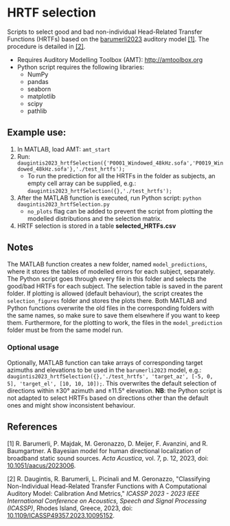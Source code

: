 # HRTF selection
Scripts to select good and bad non-individual Head-Related Transfer Functions (HRTFs) based on the [barumerli2023](http://amtoolbox.org/amt-1.5.0/doc/models/barumerli2023.php) auditory model [[1]](#barumerli2023). The procedure is detailed in [[2]](#daugintis2023).

 - Requires Auditory Modelling Toolbox (AMT): http://amtoolbox.org
 - Python script requires the following libraries:
    - NumPy
    - pandas
    - seaborn
    - matplotlib
    - scipy
    - pathlib

## Example use:

   1. In MATLAB, load AMT: ```amt_start```
   2. Run: ```daugintis2023_hrtfSelection({'P0001_Windowed_48kHz.sofa','P0019_Windowed_48kHz.sofa'},'./test_hrtfs');```
      - To run the prediction for all the HRTFs in the folder as subjects, an empty cell array can be supplied, e.g.: ```daugintis2023_hrtfSelection({},'./test_hrtfs');```
   3. After the MATLAB function is executed, run Python script: ```python daugintis2023_hrtfSelection.py```
      - ```no_plots``` flag can be added to prevent the script from plotting the modelled distributions and the selection matrix.
   4. HRTF selection is stored in a table **selected_HRTFs.csv**

## Notes

The MATLAB function creates a new folder, named ```model_predictions```, where it stores the tables of modelled errors for each subject, separately. The Python script goes through every file in this folder and selects the good/bad HRTFs for each subject. The selection table is saved in the parent folder. If plotting is allowed (default behaviour), the script creates  the ```selection_figures``` folder and stores the plots there. Both MATLAB and Python functions overwrite the old files in the corresponding folders with the same names, so make sure to save them elsewhere if you want to keep them. Furthermore, for the plotting to work, the files in the ```model_prediction``` folder must be from the same model run.

### Optional usage

Optionally, MATLAB function can take arrays of corresponding target azimuths and elevations to be used in the ```barumerli2023``` model, e.g.: ```daugintis2023_hrtfSelection({},'./test_hrtfs', 'target_az', [-5, 0, 5], 'target_el', [10, 10, 10]);```. This overwrites the default selection of directions within ±30° azimuth and ±11.5° elevation. **NB**: the Python script is not adapted to select HRTFs based on directions other than the default ones and might show inconsistent behaviour.

## References

<a id="barumerli2023">[1]</a> R. Barumerli, P. Majdak, M. Geronazzo, D. Meijer, F. Avanzini, and R. Baumgartner. A Bayesian model for human directional localization of broadband static sound sources. *Acta Acustica*, vol. 7, p. 12, 2023, doi: [10.1051/aacus/2023006](https://doi.org/10.1051/aacus/2023006).

<a id="daugintis2023">[2]</a> R. Daugintis, R. Barumerli, L. Picinali and M. Geronazzo, "Classifying Non-Individual Head-Related Transfer Functions with A Computational Auditory Model: Calibration And Metrics," *ICASSP 2023 - 2023 IEEE International Conference on Acoustics, Speech and Signal Processing (ICASSP)*, Rhodes Island, Greece, 2023, doi: [10.1109/ICASSP49357.2023.10095152](https://doi.org/10.1109/ICASSP49357.2023.10095152).
